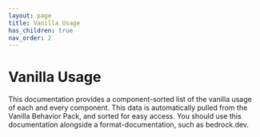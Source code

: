```yaml
---
layout: page
title: Vanilla Usage
has_children: true
nav_order: 2
---
```


# Vanilla Usage

This documentation provides a component-sorted list of the vanilla usage of each and every component. This data is automatically pulled from the Vanilla Behavior Pack, and sorted for easy access. You should use this documentation alongside a format-documentation, such as bedrock.dev.